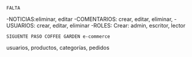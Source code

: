     FALTA 
-NOTICIAS:eliminar, editar
-COMENTARIOS: crear, editar, eliminar,
-USUARIOS: crear, editar, eliminar
-ROLES: Crear: admin, escritor, lector

    SIGUENTE PASO COFFEE GARDEN e-commerce
usuarios, productos, categorías, pedidos